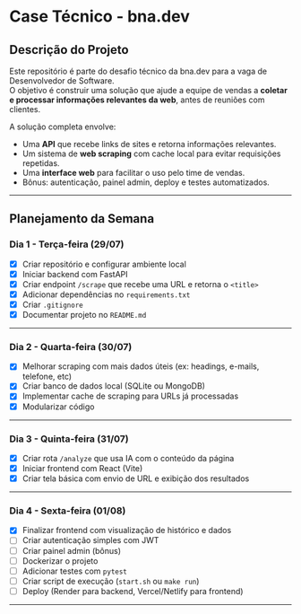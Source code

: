 # Case Técnico - bna.dev

## Descrição do Projeto

Este repositório é parte do desafio técnico da bna.dev para a vaga de Desenvolvedor de Software.  
O objetivo é construir uma solução que ajude a equipe de vendas a **coletar e processar informações relevantes da web**, antes de reuniões com clientes.

A solução completa envolve:

- Uma **API** que recebe links de sites e retorna informações relevantes.
- Um sistema de **web scraping** com cache local para evitar requisições repetidas.
- Uma **interface web** para facilitar o uso pelo time de vendas.
- Bônus: autenticação, painel admin, deploy e testes automatizados.

---

## Planejamento da Semana

### Dia 1 - Terça-feira (29/07)

- [x] Criar repositório e configurar ambiente local
- [x] Iniciar backend com FastAPI
- [x] Criar endpoint `/scrape` que recebe uma URL e retorna o `<title>`
- [x] Adicionar dependências no `requirements.txt`
- [x] Criar `.gitignore`
- [x] Documentar projeto no `README.md`

---

### Dia 2 - Quarta-feira (30/07)

- [x] Melhorar scraping com mais dados úteis (ex: headings, e-mails, telefone, etc)
- [x] Criar banco de dados local (SQLite ou MongoDB)
- [x] Implementar cache de scraping para URLs já processadas
- [x] Modularizar código

---

### Dia 3 - Quinta-feira (31/07)

- [x] Criar rota `/analyze` que usa IA com o conteúdo da página
- [x] Iniciar frontend com React (Vite)
- [x] Criar tela básica com envio de URL e exibição dos resultados

---

### Dia 4 - Sexta-feira (01/08)

- [x] Finalizar frontend com visualização de histórico e dados
- [ ] Criar autenticação simples com JWT
- [ ] Criar painel admin (bônus)
- [ ] Dockerizar o projeto
- [ ] Adicionar testes com `pytest`
- [ ] Criar script de execução (`start.sh` ou `make run`)
- [ ] Deploy (Render para backend, Vercel/Netlify para frontend)

---


